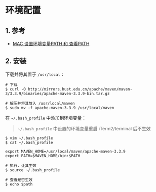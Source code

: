 # 环境配置

## 1. 参考

* [MAC 设置环境变量PATH 和 查看PATH](https://www.jianshu.com/p/acb1f062a925)

## 2. 安装

下载并将其置于 `/usr/local`：

```shell
# 下载
$ curl -O http://mirrors.hust.edu.cn/apache/maven/maven-3/3.3.9/binaries/apache-maven-3.3.9-bin.tar.gz

# 解压并将其放入 /usr/local/maven
$ sudo mv -f apache-maven-3.3.9 /usr/local/maven
```

在 `~/.bash_profile` 中添加到环境变量：

>`~/.bash_profile` 中设置的环境变量重启 iTerm2/terminal 后不生效

```shell
$ vim ~/.bash_profile
$ cat ~/.bash_profile

export MAVEN_HOME=/usr/local/maven/apache-maven-3.3.9
export PATH=$MAVEN_HOME/bin:$PATH

# 执行，让其生效
$ source ~/.bash_profile

# 查看是否生效
$ echo $path
```